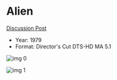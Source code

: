 # Alien

[Discussion Post](https://www.avsforum.com/threads/bass-eq-for-filtered-movies.2995212/post-56868444)

* Year: 1979
* Format: Director's Cut DTS-HD MA 5.1

![img 0](https://i.imgur.com/GLoaFXZ.jpg)

![img 1](https://i.imgur.com/XZVSM7T.png)

